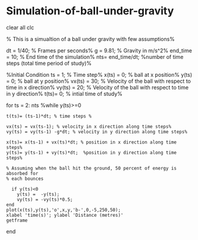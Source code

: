 # Simulation-of-ball-under-gravity

clear all
clc

% This is a simualtion of a ball under gravity with few assumptions%

dt = 1/40; % Frames per seconds%
g = 9.81; % Gravity in m/s^2%
end_time = 10; % End time of the simulation%
nts= end_time/dt; %number of time steps (total time period of study)%

%Initial Condition 
ts = 1;  % Time step%
x(ts) = 0; % ball at x position%
y(ts) = 0; % ball at y position%
vx(ts) = 30; % Velocity of the ball with respect to time in x direction%
vy(ts) = 20; % Velocity of the ball with respect to time in y direction%
t(ts)= 0; % intial time of study%



for ts = 2: nts
%while y(ts)>=0
 
    t(ts)= (ts-1)*dt; % time steps %
    
    vx(ts) = vx(ts-1); % velocity in x direction along time steps%
    vy(ts) = vy(ts-1) -g*dt; % velocity in y direction along time steps%
    
    x(ts)= x(ts-1) + vx(ts)*dt; % position in x direction along time steps%     
    y(ts)= y(ts-1) + vy(ts)*dt;  %position in y direction along time steps%
     
    % Assuming when the ball hit the ground, 50 percent of energy is absorbed for
    % each bounces
    
      if y(ts)<0 
        y(ts) =  -y(ts); 
        vy(ts) = -vy(ts)*0.5;
    end
    plot(x(ts),y(ts),'o',x,y,'b-',0,-5,250,50);
    xlabel 'time(s)'; ylabel 'Distance (metres)'
    getframe
    
end
